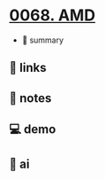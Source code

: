 # [0068. AMD](https://github.com/Tdahuyou/javascript/tree/main/0068.%20AMD)

- 📝 summary

## 🔗 links
## 📒 notes
## 💻 demo
## 🤖 ai
